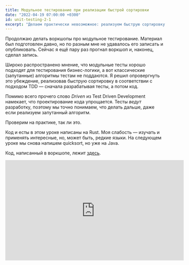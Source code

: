 ```yaml
---
title: Модульное тестирование при реализации быстрой сортировки
date: "2022-04-19 07:00:00 +0300"
id: unit-testing-2-1
excerpt: "Делаем практически невозможное: реализуем быструю сортировку на языке Rust, следуя TDD."
---
```


Продолжаю делать воркшопы про модульное тестирование. Материал был подготовлен давно, но по разным мне не удавалось его записать и опубликовать. Сейчас я ещё пару раз прогнал воркшоп и, наконец, сделал запись.

Широко распространено мнение, что модульные тесты хорошо подходят для тестирования бизнес-логики, а вот классические (запутанные) алгоритмы тестам не поддаются. Я решил опровергнуть это убеждение, реализовав быструю сортировку в соответствии с подходом TDD — сначала разрабатывая тесты, а потом код.

Помимо всего прочего слово *Driven* из Test Driven Development намекает, что проектирование кода упрощается. Тесты *ведут* разработку, поэтому мы точно понимаем, что делать дальше, даже если реализуем запутанный алгоритм.

Проверим на практике, так ли это.

Код и есты в этом уроке написаны на Rust. Моя слабость — изучать и применять интересные, но, может быть, редкие языки. На следующем уроке мы снова напишем quicksort, но уже на Java.

Код, написанный в воркшопе, лежит [здесь](https://github.com/progmsk/tests/tree/main/lesson2/rust).

<div class="video">
    <iframe width="560" height="315" src="https://www.youtube.com/embed/juVrkf4DdJI" title="YouTube video player" frameborder="0" allow="accelerometer; autoplay; clipboard-write; encrypted-media; gyroscope; picture-in-picture" allowfullscreen></iframe>
</div>

